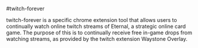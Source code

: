 #twitch-forever

twitch-forever is a specific chrome extension tool that allows users to continually watch online twitch streams of Eternal, a strategic online card game. The purpose of this is to continually receive free in-game drops from watching streams, as provided by the twitch extension Waystone Overlay.
